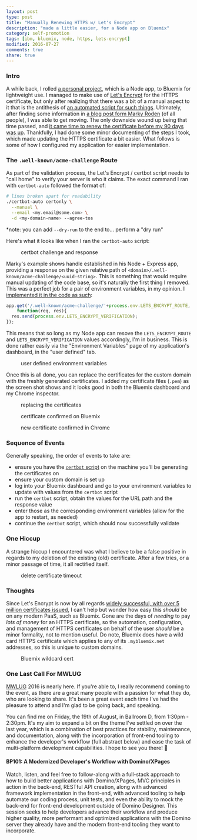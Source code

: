 ```yaml
---
layout: post
type: post
title: "Manually Renewing HTTPS w/ Let's Encrypt"
description: "made a little easier, for a Node app on Bluemix"
category: self-promotion
tags: [ibm, bluemix, node, https, lets-encrypt]
modified: 2016-07-27
comments: true
share: true
---
```


### Intro
A while back, I rolled [a personal project](https://github.com/edm00se/personal-mock-url-shortener), which is a Node app, to Bluemix for lightweight use. I managed to make use of [Let's Encrypt](https://letsencrypt.org/) for the HTTPS certificate, but only after realizing that there was a bit of a manual aspect to it that is the antithesis of [an automated script for such things](https://certbot.eff.org/). Ultimately, after finding some information in [a blog post form Marky Roden](https://xomino.com/2016/02/09/using-lets-encrypt-to-create-an-ssl-certificate-for-my-bluemix-hosted-web-site/) (of all people), I was able to get moving. The only downside wound up being that time passed, and [it came time to renew the certificate before my 90 days was up](https://letsencrypt.org/2015/11/09/why-90-days.html). Thankfully, I had done some minor documenting of the steps I took, which made updating the HTTPS certificate a bit easier. What follows is some of how I configured my application for easier implementation.

### The `.well-known/acme-challenge` Route
As part of the validation process, the Let's Encrypt / certbot script needs to "call home" to verify your server is who it claims. The exact command I ran with `certbot-auto` followed the format of:

```sh
# lines broken apart for readability
./certbot-auto certonly \
  --manual \
  --email <my.email@some.com> \
  -d <my-domain-name> --agree-tos
```

\*note: you can add `--dry-run` to the end to... perform a "dry run"

Here's what it looks like when I ran the `certbot-auto` script:

<figure>
  <amp-img src="{{ site.url }}/assets/images/post_images/bluemix-lets-encrypt/CertBot_Challenge_and_Response.png"
  alt="certbot challenge and response"
  layout="responsive"
  width="893" height="175"></amp-img>
 <figcaption>certbot challenge and response</figcaption>
</figure>

Marky's example shows handle established in his Node + Express app, providing a response on the given relative path of `<domain>/.well-known/acme-challenge/<uuid-string>`. This is something that would require manual updating of the code base, so it's naturally the first thing I removed. This was a perfect job for a pair of environment variables, in my opinion. I [implemented it in the code as such](https://github.com/edm00se/personal-mock-url-shortener/blob/28ea4f1651f2729d466aa7a3bdee4bd11f11ad35/routes/index.js#L8-L10):

```javascript
app.get('/.well-known/acme-challenge/'+process.env.LETS_ENCRYPT_ROUTE,
    function(req, res){
  res.send(process.env.LETS_ENCRYPT_VERIFICATION);
});
```

This means that so long as my Node app can resove the `LETS_ENCRYPT_ROUTE` and `LETS_ENCRYPT_VERIFICATION` values accordingly, I'm in business. This is done rather easily via the "Environment Variables" page of my application's dashboard, in the "user defined" tab.

<figure>
  <amp-img src="{{ site.url }}/assets/images/post_images/bluemix-lets-encrypt/User_Def_Env_Vars.png"
  alt="user defined environment variables"
  layout="responsive"
  width="893" height="357"></amp-img>
 <figcaption>user defined environment variables</figcaption>
</figure>

Once this is all done, you can replace the certificates for the custom domain with the freshly generated certificates. I added my certificate files (`.pem`) as the screen shot shows and it looks good in both the Bluemix dashboard and my Chrome inspector.

<figure>
  <amp-img src="{{ site.url }}/assets/images/post_images/bluemix-lets-encrypt/Replacing_the_Certs.png"
  alt="replacing the certificates"
  layout="responsive"
  width="750" height="633"></amp-img>
 <figcaption>replacing the certificates</figcaption>
</figure>

<figure>
  <amp-img src="{{ site.url }}/assets/images/post_images/bluemix-lets-encrypt/Bluemix_All_Is_Good.png"
  alt="certificate confirmed on Bluemix"
  layout="responsive"
  width="679" height="664"></amp-img>
 <figcaption>certificate confirmed on Bluemix</figcaption>
</figure>

<figure>
  <amp-img src="{{ site.url }}/assets/images/post_images/bluemix-lets-encrypt/Chrome_All_Is_Good.png"
  alt="new certificate confirmed in Chrome"
  layout="responsive"
  width="987" height="463"></amp-img>
 <figcaption>new certificate confirmed in Chrome</figcaption>
</figure>

### Sequence of Events
Generally speaking, the order of events to take are:

- ensure you have the [`certbot` script](https://certbot.eff.org/) on the machine you'll be generating the certificates on
- ensure your custom domain is set up
- log into your Bluemix dashboard and go to your environment variables to update with values from the `certbot` script
- run the `certbot` script, obtain the values for the URL path and the response value
- enter those as the corresponding environment variables (allow for the app to restart, as needed)
- continue the `certbot` script, which should now successfully validate

### One Hiccup
A strange hiccup I encountered was what I believe to be a false positive in regards to my deletion of the existing (old) certificate. After a few tries, or a minor passage of time, it all rectified itself.

<figure>
  <amp-img src="{{ site.url }}/assets/images/post_images/bluemix-lets-encrypt/Timeout.png"
  alt="delete certificate timeout"
  layout="responsive"
  width="517" height="274"></amp-img>
 <figcaption>delete certificate timeout</figcaption>
</figure>

### Thoughts
Since Let's Encrypt is now by all regards [widely successful, with over 5 million certificates issued](https://letsencrypt.org/2016/06/22/https-progress-june-2016.html), I can't help but wonder how easy this _should_ be on any modern PaaS, such as Bluemix. Gone are the days of _needing_ to pay _lots of money_ for an HTTPS certificate, so <span data-toggle="tooltip" title="hear that Big Blue? let's do this thing!">the automation, configuration, and management of HTTPS certificates on behalf of the user _should_ be a minor formality, not to mention useful</span>. Do note, Bluemix does have a wild card HTTPS certificate which applies to any of its `.mybluemix.net` addresses, so this is unique to custom domains.

<figure>
  <amp-img src="{{ site.url }}/assets/images/post_images/bluemix-lets-encrypt/bluemix-wild-card-https-cert.png"
  alt="Bluemix wildcard cert"
  layout="responsive"
  width="939" height="547"></amp-img>
 <figcaption>Bluemix wildcard cert</figcaption>
</figure>

### One Last Call For MWLUG
[MWLUG](http://www.mwlug.com/) 2016 is nearly here. If you're able to, I really recommend coming to the event, as there are a great many people with a passion for what they do, who are looking to share. It's been a great event each time I've had the pleasure to attend and I'm glad to be going back, and speaking.

<span data-toggle="tooltip" title="I'm not in the last time slot this year!">You can find me on Friday, the 19th of August, in Ballroom D, from 1:30pm - 2:30pm.</span> It's my aim to expand a bit on the theme I've settled on over the last year, which is a combination of best practices for stability, maintenance, and documentation, along with the incorporation of front-end tooling to enhance the developer's workflow (full abstract below) and ease the task of multi-platform development capabilities. I hope to see you there! 🍻

#### BP101: A Modernized Developer's Workflow with Domino/XPages
Watch, listen, and feel free to follow-along with a full-stack approach to how to build better applications with Domino/XPages, MVC principles in action in the back-end, RESTful API creation, along with advanced framework implementation in the front-end, with advanced tooling to help automate our coding process, unit tests, and even the ability to mock the back-end for front-end development outside of Domino Designer. This session seeks to help developers advance their workflow and produce higher quality, more performant and optimized applications with the Domino server they already have and the modern front-end tooling they want to incorporate.

